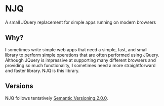 # NJQ
A small JQuery replacement for simple apps running on modern browsers

## Why?
I sometimes write simple web apps that need a simple, fast, and small library to perform simple operations that are often performed using JQuery. Although JQuery is impressive at supporting many different browsers and providing so much functionality, I sometimes need a more straightforward and faster library. NJQ is this library.

## Versions
NJQ follows tentatively [Semantic Versioning 2.0.0](https://semver.org/spec/v2.0.0.html).
